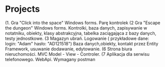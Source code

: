 # Projects
(1. Gra "Click into the space" Windows forms. Parę kontrolek
(2 Gra "Escape the dungeon" Windows forms. Kontrolki, baza danych, zapisywanie w notatniku, obiekty, klasy abstrakcyjna, tabelka zaciągająca z bazy danych, testy jednostkowe.
(3 Magazyn ubrań. Logowanie ( przykładowe dane: login: "Adam" hasło: "AD121518") Baza danych,obiekty, kontakt przez Entity Framework, usuwanie dodawanie, edytowanie.
(6 Strona biura nieruchomości. MVC Model - View - Controler. 
(7 Aplikacja dla serwisu telefonowego. WebApi. Wymagany postman
